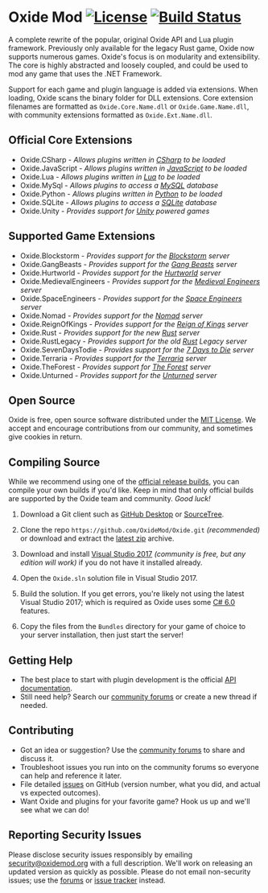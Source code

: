 [license]: https://tldrlegal.com/l/mit
[docs]: http://docs.oxidemod.org
[forums]: http://oxidemod.org/
[issues]: https://github.com/OxideMod/Oxide/issues
[downloads]: http://oxidemod.org/downloads/

# Oxide Mod [![License](http://img.shields.io/badge/license-MIT-lightgrey.svg?style=flat)][License] [![Build Status](https://ci.appveyor.com/api/projects/status/b7h4nw8t8d05jsnb?svg=true)](https://ci.appveyor.com/project/oxidemod/oxide)

A complete rewrite of the popular, original Oxide API and Lua plugin framework. Previously only available for the legacy Rust game, Oxide now supports numerous games. Oxide's focus is on modularity and extensibility. The core is highly abstracted and loosely coupled, and could be used to mod any game that uses the .NET Framework.

Support for each game and plugin language is added via extensions. When loading, Oxide scans the binary folder for DLL extensions. Core extension filenames are formatted as `Oxide.Core.Name.dll` or `Oxide.Game.Name.dll`, with community extensions formatted as `Oxide.Ext.Name.dll`.

## Official Core Extensions

 * Oxide.CSharp - _Allows plugins written in [CSharp](http://en.wikipedia.org/wiki/C_Sharp_(programming_language)) to be loaded_
 * Oxide.JavaScript - _Allows plugins written in [JavaScript](http://en.wikipedia.org/wiki/JavaScript) to be loaded_
 * Oxide.Lua - _Allows plugins written in [Lua](http://www.lua.org/) to be loaded_
 * Oxide.MySql - _Allows plugins to access a [MySQL](http://www.mysql.com/) database_
 * Oxide.Python - _Allows plugins written in [Python](http://en.wikipedia.org/wiki/Python_(programming_language)) to be loaded_
 * Oxide.SQLite - _Allows plugins to access a [SQLite](http://www.sqlite.org/) database_
 * Oxide.Unity - _Provides support for [Unity](http://unity3d.com/) powered games_

## Supported Game Extensions
 * Oxide.Blockstorm - _Provides support for the [Blockstorm](http://playblockstorm.com/) server_
 * Oxide.GangBeasts - _Provides support for the [Gang Beasts](http://gangbeasts.game/) server_
 * Oxide.Hurtworld - _Provides support for the [Hurtworld](http://hurtworld.com/) server_
 * Oxide.MedievalEngineers - _Provides support for the [Medieval Engineers](http://www.medievalengineers.com/) server_
 * Oxide.SpaceEngineers - _Provides support for the [Space Engineers](http://www.spaceengineersgame.com/) server_
 * Oxide.Nomad - _Provides support for the [Nomad](http://playnomad.net) server_
 * Oxide.ReignOfKings - _Provides support for the [Reign of Kings](http://www.reignofkings.net/) server_
 * Oxide.Rust - _Provides support for the new [Rust](http://playrust.com/) server_
 * Oxide.RustLegacy - _Provides support for the old [Rust](http://playrust.com/) Legacy server_
 * Oxide.SevenDaysTodie - _Provides support for the [7 Days to Die](http://7daystodie.com/) server_
 * Oxide.Terraria - _Provides support for the [Terraria](http://terraria.org/) server_
 * Oxide.TheForest - _Provides support for [The Forest](http://survivetheforest.com/) server_
 * Oxide.Unturned - _Provides support for the [Unturned](http://smartlydressedgames.com/) server_

## Open Source

Oxide is free, open source software distributed under the [MIT License][license]. We accept and encourage contributions from our community, and sometimes give cookies in return.

## Compiling Source

While we recommend using one of the [official release builds][downloads], you can compile your own builds if you'd like. Keep in mind that only official builds are supported by the Oxide team and community. _Good luck!_

 1. Download a Git client such as [GitHub Desktop](https://desktop.github.com/) or [SourceTree](https://www.sourcetreeapp.com/).

 2. Clone the repo `https://github.com/OxideMod/Oxide.git` _(recommended)_ or download and extract the [latest zip](https://github.com/OxideMod/Oxide/archive/master.zip) archive.

 3. Download and install [Visual Studio 2017](https://www.visualstudio.com/downloads/) _(community is free, but any edition will work)_ if you do not have it installed already.

 4. Open the `Oxide.sln` solution file in Visual Studio 2017.

 5. Build the solution. If you get errors, you're likely not using the latest Visual Studio 2017; which is required as Oxide uses some [C# 6.0](https://github.com/dotnet/roslyn/wiki/New-Language-Features-in-C%23-6) features.

 6. Copy the files from the `Bundles` directory for your game of choice to your server installation, then just start the server!

## Getting Help

* The best place to start with plugin development is the official [API documentation][docs].
* Still need help? Search our [community forums][forums] or create a new thread if needed.

## Contributing

* Got an idea or suggestion? Use the [community forums][forums] to share and discuss it.
* Troubleshoot issues you run into on the community forums so everyone can help and reference it later.
* File detailed [issues] on GitHub (version number, what you did, and actual vs expected outcomes).
* Want Oxide and plugins for your favorite game? Hook us up and we'll see what we can do!

## Reporting Security Issues

Please disclose security issues responsibly by emailing security@oxidemod.org with a full description. We'll work on releasing an updated version as quickly as possible. Please do not email non-security issues; use the [forums] or [issue tracker][issues] instead.
